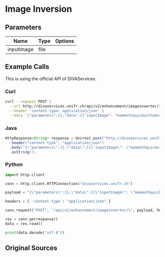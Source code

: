 # Image Inversion
## Parameters


Name | Type | Options |
|-----| ------ | ----- |
| inputImage | file | 
  
## Example Calls
This is using the official API of DIVAServices.

### Curl

``` bash
curl --request POST \
  --url http://divaservices.unifr.ch/api/v2/enhancement/imageinverter/1 \
  --header 'content-type: application/json' \
  --data '{"parameters":{},"data":[{"inputImage": "mammothquickwittedschnauzer/csg562-009.jpg"}]}'
```

### Java
``` java
HttpResponse<String> response = Unirest.post("http://divaservices.unifr.ch/api/v2/enhancement/imageinverter/1")
  .header("content-type", "application/json")
  .body("{\"parameters\":{},\"data\":[{\"inputImage\": \"mammothquickwittedschnauzer/csg562-009.jpg\"}]}")
  .asString();
```

### Python
``` python
import http.client

conn = http.client.HTTPConnection("divaservices.unifr.ch")

payload = "{\"parameters\":{},\"data\":[{\"inputImage\": \"mammothquickwittedschnauzer/csg562-009.jpg\"}]}"

headers = { 'content-type': "application/json" }

conn.request("POST", "/api/v2/enhancement/imageinverter/1", payload, headers)

res = conn.getresponse()
data = res.read()

print(data.decode("utf-8"))
```


## Original Sources
